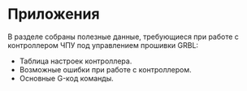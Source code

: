 # Приложения

В разделе собраны полезные данные, требующиеся при работе с контроллером ЧПУ под управлением прошивки GRBL:

- Таблица настроек контроллера.
- Возможные ошибки при работе с контроллером.
- Основные G-код команды.